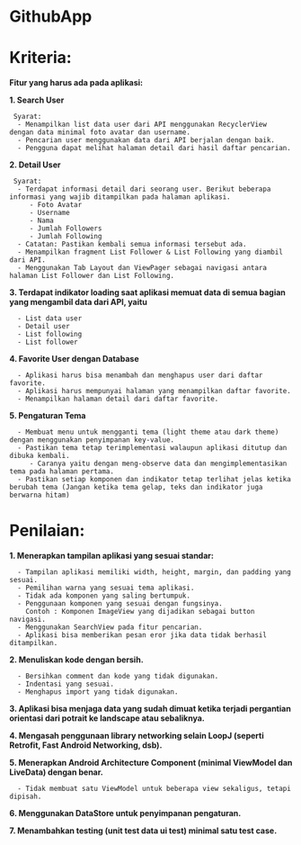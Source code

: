 # GithubApp

# Kriteria:
**Fitur yang harus ada pada aplikasi:**

  **1. Search User**
     
     Syarat:
      - Menampilkan list data user dari API menggunakan RecyclerView dengan data minimal foto avatar dan username.
      - Pencarian user menggunakan data dari API berjalan dengan baik.
      - Pengguna dapat melihat halaman detail dari hasil daftar pencarian.

  **2. Detail User**
     
     Syarat:
      - Terdapat informasi detail dari seorang user. Berikut beberapa informasi yang wajib ditampilkan pada halaman aplikasi. 
         - Foto Avatar
         - Username
         - Nama
         - Jumlah Followers
         - Jumlah Following
      - Catatan: Pastikan kembali semua informasi tersebut ada.
      - Menampilkan fragment List Follower & List Following yang diambil dari API.
      - Menggunakan Tab Layout dan ViewPager sebagai navigasi antara halaman List Follower dan List Following.

**3. Terdapat indikator loading saat aplikasi memuat data di semua bagian yang mengambil data dari API, yaitu**

      - List data user
      - Detail user
      - List following
      - List follower

**4. Favorite User dengan Database**

      - Aplikasi harus bisa menambah dan menghapus user dari daftar favorite.
      - Aplikasi harus mempunyai halaman yang menampilkan daftar favorite.
      - Menampilkan halaman detail dari daftar favorite.

**5. Pengaturan Tema**

      - Membuat menu untuk mengganti tema (light theme atau dark theme) dengan menggunakan penyimpanan key-value.
      - Pastikan tema tetap terimplementasi walaupun aplikasi ditutup dan dibuka kembali.
         - Caranya yaitu dengan meng-observe data dan mengimplementasikan tema pada halaman pertama.
      - Pastikan setiap komponen dan indikator tetap terlihat jelas ketika berubah tema (Jangan ketika tema gelap, teks dan indikator juga berwarna hitam)

# Penilaian:
**1. Menerapkan tampilan aplikasi yang sesuai standar:**

      - Tampilan aplikasi memiliki width, height, margin, dan padding yang sesuai.
      - Pemilihan warna yang sesuai tema aplikasi. 
      - Tidak ada komponen yang saling bertumpuk.
      - Penggunaan komponen yang sesuai dengan fungsinya.
        Contoh : Komponen ImageView yang dijadikan sebagai button navigasi.
      - Menggunakan SearchView pada fitur pencarian.
      - Aplikasi bisa memberikan pesan eror jika data tidak berhasil ditampilkan.

**2. Menuliskan kode dengan bersih.**

      - Bersihkan comment dan kode yang tidak digunakan.
      - Indentasi yang sesuai.
      - Menghapus import yang tidak digunakan.

**3. Aplikasi bisa menjaga data yang sudah dimuat ketika terjadi pergantian orientasi dari potrait ke landscape atau sebaliknya.**

**4. Mengasah penggunaan library networking selain LoopJ (seperti Retrofit, Fast Android Networking, dsb).**

**5. Menerapkan Android Architecture Component (minimal ViewModel dan LiveData) dengan benar.**

      - Tidak membuat satu ViewModel untuk beberapa view sekaligus, tetapi dipisah.
      
**6. Menggunakan DataStore untuk penyimpanan pengaturan.**

**7. Menambahkan testing (unit test data ui test) minimal satu test case.**
